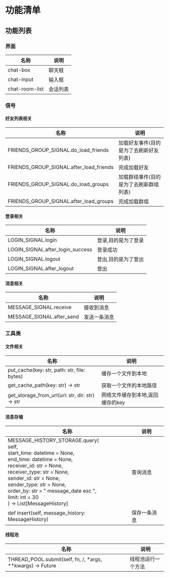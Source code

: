 # 功能清单

## 功能列表
### 界面

名称|说明
-|-
chat-box|聊天框
chat-input|输入框
chat-room-list|会话列表


### 信号
#### 好友列表相关
名称|说明
-|-
FRIENDS_GROUP_SIGNAL.do_load_friends|加载好友事件(目的是为了去刷新好友列表)
FRIENDS_GROUP_SIGNAL.after_load_friends|完成加载好友
FRIENDS_GROUP_SIGNAL.do_load_groups|加载群组事件(目的是为了去刷新群组列表)
FRIENDS_GROUP_SIGNAL.after_load_groups|完成加载群组
#### 登录相关
名称|说明
-|-
LOGIN_SIGNAL.login|登录,目的是为了登录
LOGIN_SIGNAL.after_login_success|登录成功
LOGIN_SIGNAL.logout|登出,目的是为了登出
LOGIN_SIGNAL.after_logout|登出

#### 消息相关
名称|说明
-|-
MESSAGE_SIGNAL.receive|接收到消息
MESSAGE_SIGNAL.after_send|发送一条消息

### 工具类

#### 文件相关

名称|说明
-|-
put_cache(key: str, path: str, file: bytes)|缓存一个文件到本地
get_cache_path(key: str) -> str|获取一个文件的本地路径
get_storage_from_url(url: str, dir: str) -> str|网络文件缓存到本地,返回缓存的key

#### 消息存储
名称|说明
-|-
MESSAGE_HISTORY_STORAGE.query(<br>self,<br>start_time: datetime = None,<br>end_time: datetime = None,<br>receiver_id: str = None,<br>receiver_type: str = None,<br>sender_id: str = None,<br>sender_type: str = None,<br>order_by: str = " message_date esc ",<br>limit: int = 30<br>) -> List[MessageHistory]|查询消息
def insert(self, message_history: MessageHistory)|保存一条消息

#### 线程池
名称|说明
-|-
THREAD_POOL.submit(self, fn, /, *args, **kwargs) -> Future|线程池运行一个方法